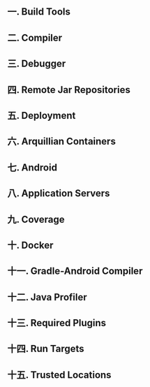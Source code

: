 

## 一. Build Tools

## 二. Compiler

## 三. Debugger

## 四. Remote Jar Repositories

## 五. Deployment

## 六. Arquillian Containers

## 七. Android

## 八. Application Servers

## 九. Coverage

## 十. Docker

## 十一. Gradle-Android Compiler

## 十二. Java Profiler

## 十三. Required Plugins

## 十四. Run Targets

## 十五. Trusted Locations
